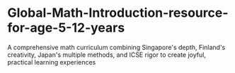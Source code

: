 # Global-Math-Introduction-resource-for-age-5-12-years
A comprehensive math curriculum combining Singapore's depth, Finland's creativity, Japan's multiple methods, and ICSE rigor to create joyful, practical learning experiences
